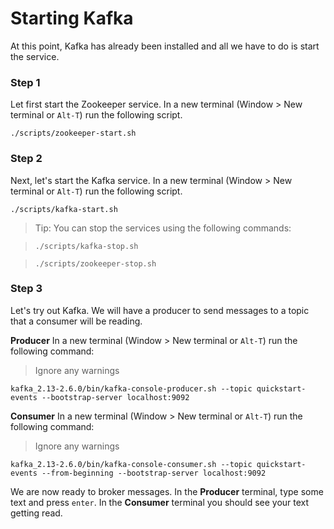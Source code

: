# Starting Kafka

At this point, Kafka has already been installed and all we have to do is start the service.

### Step 1

Let first start the Zookeeper service. In a new terminal \(Window &gt; New terminal or `Alt-T`\) run the following script.

```text
./scripts/zookeeper-start.sh
```

### Step 2

Next, let's start the Kafka service. In a new terminal \(Window &gt; New terminal or `Alt-T`\) run the following script.

```text
./scripts/kafka-start.sh
```

> Tip: You can stop the services using the following commands:

> ```text
> ./scripts/kafka-stop.sh
> ```

> ```text
> ./scripts/zookeeper-stop.sh
> ```

### Step 3

Let's try out Kafka. We will have a producer to send messages to a topic that a consumer will be reading.

**Producer**  In a new terminal \(Window &gt; New terminal or `Alt-T`\) run the following command:

> Ignore any warnings

```text
kafka_2.13-2.6.0/bin/kafka-console-producer.sh --topic quickstart-events --bootstrap-server localhost:9092
```

**Consumer** In a new terminal \(Window &gt; New terminal or `Alt-T`\) run the following command:

> Ignore any warnings

```text
kafka_2.13-2.6.0/bin/kafka-console-consumer.sh --topic quickstart-events --from-beginning --bootstrap-server localhost:9092
```

We are now ready to broker messages. In the **Producer** terminal, type some text and press `enter`. In the **Consumer** terminal you should see your text getting read.

